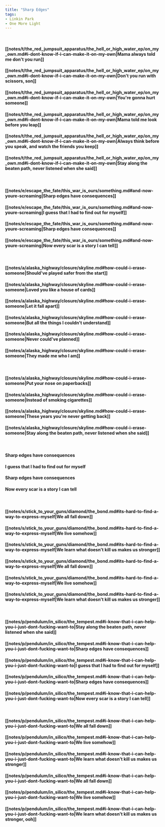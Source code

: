 ```yaml
---
title: "Sharp Edges"
tags:
- Linkin Park
- One More Light
---
```

&nbsp;
#### [[notes/t/the_red_jumpsuit_apparatus/the_hell_or_high_water_ep/on_my_own.md#i-dont-know-if-i-can-make-it-on-my-own|Mama always told me don't you run]]
#### [[notes/t/the_red_jumpsuit_apparatus/the_hell_or_high_water_ep/on_my_own.md#i-dont-know-if-i-can-make-it-on-my-own|Don't you run with scissors, son]]
#### [[notes/t/the_red_jumpsuit_apparatus/the_hell_or_high_water_ep/on_my_own.md#i-dont-know-if-i-can-make-it-on-my-own|You're gonna hurt someone]]
#### [[notes/t/the_red_jumpsuit_apparatus/the_hell_or_high_water_ep/on_my_own.md#i-dont-know-if-i-can-make-it-on-my-own|Mama told me look before you leap]]
#### [[notes/t/the_red_jumpsuit_apparatus/the_hell_or_high_water_ep/on_my_own.md#i-dont-know-if-i-can-make-it-on-my-own|Always think before you speak, and watch the friends you keep]]
#### [[notes/t/the_red_jumpsuit_apparatus/the_hell_or_high_water_ep/on_my_own.md#i-dont-know-if-i-can-make-it-on-my-own|Stay along the beaten path, never listened when she said]]
&nbsp;
#### [[notes/e/escape_the_fate/this_war_is_ours/something.md#and-now-youre-screaming|Sharp edges have consequences]]
#### [[notes/e/escape_the_fate/this_war_is_ours/something.md#and-now-youre-screaming|I guess that I had to find out for myself]]
#### [[notes/e/escape_the_fate/this_war_is_ours/something.md#and-now-youre-screaming|Sharp edges have consequences]]
#### [[notes/e/escape_the_fate/this_war_is_ours/something.md#and-now-youre-screaming|Now every scar is a story I can tell]]
&nbsp;
#### [[notes/a/alaska_highway/closure/skyline.md#how-could-i-erase-someone|Should've played safer from the start]]
#### [[notes/a/alaska_highway/closure/skyline.md#how-could-i-erase-someone|Loved you like a house of cards]]
#### [[notes/a/alaska_highway/closure/skyline.md#how-could-i-erase-someone|Let it fall apart]]
#### [[notes/a/alaska_highway/closure/skyline.md#how-could-i-erase-someone|But all the things I couldn't understand]]
#### [[notes/a/alaska_highway/closure/skyline.md#how-could-i-erase-someone|Never could've planned]]
#### [[notes/a/alaska_highway/closure/skyline.md#how-could-i-erase-someone|They made me who I am]]
&nbsp;
#### [[notes/a/alaska_highway/closure/skyline.md#how-could-i-erase-someone|Put your nose on paperbacks]]
#### [[notes/a/alaska_highway/closure/skyline.md#how-could-i-erase-someone|Instead of smoking cigarettes]]
#### [[notes/a/alaska_highway/closure/skyline.md#how-could-i-erase-someone|These years you're never getting back]]
#### [[notes/a/alaska_highway/closure/skyline.md#how-could-i-erase-someone|Stay along the beaten path, never listened when she said]]
&nbsp;
#### Sharp edges have consequences
#### I guess that I had to find out for myself
#### Sharp edges have consequences
#### Now every scar is a story I can tell
&nbsp;
#### [[notes/s/stick_to_your_guns/diamond/the_bond.md#its-hard-to-find-a-way-to-express-myself|We all fall down]]
#### [[notes/s/stick_to_your_guns/diamond/the_bond.md#its-hard-to-find-a-way-to-express-myself|We live somehow]]
#### [[notes/s/stick_to_your_guns/diamond/the_bond.md#its-hard-to-find-a-way-to-express-myself|We learn what doesn't kill us makes us stronger]]
#### [[notes/s/stick_to_your_guns/diamond/the_bond.md#its-hard-to-find-a-way-to-express-myself|We all fall down]]
#### [[notes/s/stick_to_your_guns/diamond/the_bond.md#its-hard-to-find-a-way-to-express-myself|We live somehow]]
#### [[notes/s/stick_to_your_guns/diamond/the_bond.md#its-hard-to-find-a-way-to-express-myself|We learn what doesn't kill us makes us stronger]]
&nbsp;
#### [[notes/p/pendulum/in_silico/the_tempest.md#i-know-that-i-can-help-you-i-just-dont-fucking-want-to|Stay along the beaten path, never listened when she said]]
#### [[notes/p/pendulum/in_silico/the_tempest.md#i-know-that-i-can-help-you-i-just-dont-fucking-want-to|Sharp edges have consequences]]
#### [[notes/p/pendulum/in_silico/the_tempest.md#i-know-that-i-can-help-you-i-just-dont-fucking-want-to|I guess that I had to find out for myself]]
#### [[notes/p/pendulum/in_silico/the_tempest.md#i-know-that-i-can-help-you-i-just-dont-fucking-want-to|Sharp edges have consequences]]
#### [[notes/p/pendulum/in_silico/the_tempest.md#i-know-that-i-can-help-you-i-just-dont-fucking-want-to|Now every scar is a story I can tell]]
&nbsp;
#### [[notes/p/pendulum/in_silico/the_tempest.md#i-know-that-i-can-help-you-i-just-dont-fucking-want-to|We all fall down]]
#### [[notes/p/pendulum/in_silico/the_tempest.md#i-know-that-i-can-help-you-i-just-dont-fucking-want-to|We live somehow]]
#### [[notes/p/pendulum/in_silico/the_tempest.md#i-know-that-i-can-help-you-i-just-dont-fucking-want-to|We learn what doesn't kill us makes us stronger]]
#### [[notes/p/pendulum/in_silico/the_tempest.md#i-know-that-i-can-help-you-i-just-dont-fucking-want-to|We all fall down]]
#### [[notes/p/pendulum/in_silico/the_tempest.md#i-know-that-i-can-help-you-i-just-dont-fucking-want-to|We live somehow]]
#### [[notes/p/pendulum/in_silico/the_tempest.md#i-know-that-i-can-help-you-i-just-dont-fucking-want-to|We learn what doesn't kill us makes us stronger, ooh]]
